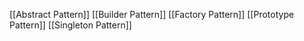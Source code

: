 [[Abstract Pattern]]
[[Builder Pattern]]
[[Factory Pattern]]
[[Prototype Pattern]]
[[Singleton Pattern]]

